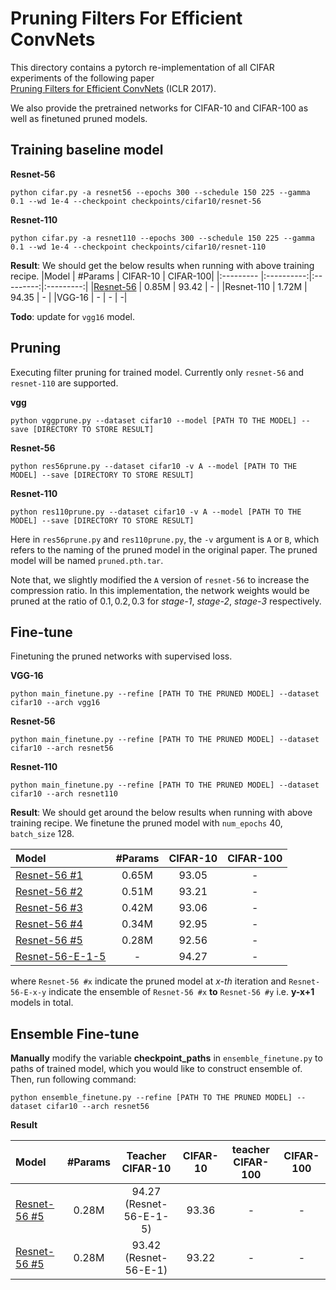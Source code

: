 # Pruning Filters For Efficient ConvNets

This directory contains a pytorch re-implementation of all CIFAR experiments of the following paper  
[Pruning Filters for Efficient ConvNets](https://arxiv.org/abs/1608.08710) (ICLR 2017).

We also provide the pretrained networks for CIFAR-10 and CIFAR-100 as well as finetuned pruned models.

## Training baseline model 

**Resnet-56**

```shell
python cifar.py -a resnet56 --epochs 300 --schedule 150 225 --gamma 0.1 --wd 1e-4 --checkpoint checkpoints/cifar10/resnet-56
```

**Resnet-110**

```shell
python cifar.py -a resnet110 --epochs 300 --schedule 150 225 --gamma 0.1 --wd 1e-4 --checkpoint checkpoints/cifar10/resnet-110 
```

**Result**: We should get the below results when running with above training recipe.
|Model      | #Params | CIFAR-10 | CIFAR-100|
|:--------- |:----------:|:---------:|:---------:|
|[Resnet-56](https://drive.google.com/open?id=1Ak-KxWbPZNnZHJfrhJEVsXYaR70UmzMJ) | 0.85M  |   93.42    | -         |
|Resnet-110 |  1.72M |   94.35    | -         |
|VGG-16     |     -      | -         | -|

**Todo**: update for `vgg16` model.

## Pruning

Executing filter pruning for trained model. Currently only `resnet-56` and `resnet-110` are supported.

**vgg**

```shell
python vggprune.py --dataset cifar10 --model [PATH TO THE MODEL] --save [DIRECTORY TO STORE RESULT]
```

**Resnet-56**

```shell
python res56prune.py --dataset cifar10 -v A --model [PATH TO THE MODEL] --save [DIRECTORY TO STORE RESULT]
```

**Resnet-110**

```shell
python res110prune.py --dataset cifar10 -v A --model [PATH TO THE MODEL] --save [DIRECTORY TO STORE RESULT]
```

Here in `res56prune.py` and `res110prune.py`, the `-v` argument is `A` or `B`, which refers to the naming of the pruned model in the original paper. The pruned model will be named `pruned.pth.tar`. 

Note that, we slightly modified the `A` version of `resnet-56` to increase the compression ratio. In this implementation, the network weights would be pruned at the ratio of $0.1, 0.2, 0.3$ for *stage-1*, *stage-2*, *stage-3* respectively.

## Fine-tune

Finetuning the pruned networks with supervised loss.

**VGG-16**

```shell
python main_finetune.py --refine [PATH TO THE PRUNED MODEL] --dataset cifar10 --arch vgg16 
```

**Resnet-56**

```shell
python main_finetune.py --refine [PATH TO THE PRUNED MODEL] --dataset cifar10 --arch resnet56
```

**Resnet-110**

```shell
python main_finetune.py --refine [PATH TO THE PRUNED MODEL] --dataset cifar10 --arch resnet110 
```

**Result**: We should get around the below results when running with above training recipe. We finetune the pruned model with `num_epochs` 40,  `batch_size` 128.

|Model      | #Params | CIFAR-10 | CIFAR-100|
|:--------- |:----------:|:---------:|:---------:|
|[Resnet-56 #1](https://drive.google.com/open?id=1m71QYlEDHPaX5ueX1p7b5N931n_MroJy) |     0.65M  |   93.05    | -         |
|[Resnet-56 #2](https://drive.google.com/file/d/1-70MKowxBzIUgh03M6OlQ9L3RYwvy5s_/view?usp=sharing) |     0.51M  |   93.21    | -         |
|[Resnet-56 #3](https://drive.google.com/file/d/1-7qDS6T5h5oKDsYzo8_i32AMgACk_9C4/view?usp=sharing) |     0.42M  |   93.06    | -         |
|[Resnet-56 #4](https://drive.google.com/file/d/1-9_8Y9gNmY4kNbNgPSsjQ7-22rZ2VElQ/view?usp=sharing) |     0.34M  |   92.95    | -         |
|[Resnet-56 #5](https://drive.google.com/file/d/1-9daN9eKwGv6t8QeQ4bCJmXmRHwQ18Ys/view?usp=sharing) |     0.28M  |   92.56    | -         |
|[Resnet-56-E-1-5]()  |     -      |   94.27    | -         |

where `Resnet-56 #x` indicate the pruned model at *x-th* iteration and `Resnet-56-E-x-y` indicate the ensemble of `Resnet-56 #x` **to** `Resnet-56 #y` i.e. **y-x+1** models in total.
## Ensemble Fine-tune

**Manually** modify the variable **checkpoint_paths** in `ensemble_finetune.py` to paths of trained model, which you would like to construct ensemble of. Then, run following command:

```shell
python ensemble_finetune.py --refine [PATH TO THE PRUNED MODEL] --dataset cifar10 --arch resnet56 
```

**Result**

|Model      | #Params | Teacher CIFAR-10 | CIFAR-10 | teacher CIFAR-100| CIFAR-100|
|:--------- |:----------:|:---------:|:---------:|:---------:|:---------:|
|[Resnet-56 #5](https://drive.google.com/file/d/1-CuZfD5t8cFRoOj6wuFOdo10bgEvOlov/view?usp=sharing) |     0.28M  |   94.27 (Resnet-56-E-1-5)   | 93.36  | - | - |
|[Resnet-56 #5](https://drive.google.com/file/d/1-C773-mPqLpRFIWTwzTjg35WlEEvRmT9/view?usp=sharing) |     0.28M  |   93.42 (Resnet-56-E-1)   | 93.22  | - | - |